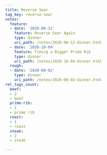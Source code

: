 ```yaml
---
title: Reverse Sear
tag_key: reverse-sear
notes:
  feature:
  - date: '2020-08-12'
    feature: Reverse Sear Again
    type: dinner
    uri_path: /notes/2020-08-12-dinner.html
  - date: '2020-10-04'
    feature: Timing a Bigger Prime Rib
    type: dinner
    uri_path: /notes/2020-10-04-dinner.html
  rough:
  - date: '2020-08-02'
    type: dinner
    uri_path: /notes/2020-08-02-dinner.html
rel_tags_count:
  beef:
  - 2
  - beef
  prime-rib:
  - 1
  - prime rib
  roast:
  - 1
  - roast
  steak:
  - 2
  - steak

---
```

